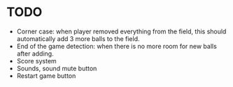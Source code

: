 TODO
====

* Corner case: when player removed everything from the field, this should automatically add 3 more balls to the field.
* End of the game detection: when there is no more room for new balls after adding.
* Score system
* Sounds, sound mute button
* Restart game button
